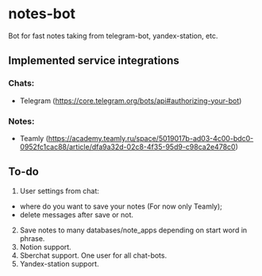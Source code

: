 # notes-bot
Bot for fast notes taking from telegram-bot, yandex-station, etc.

## Implemented service integrations
### Chats:
- Telegram (https://core.telegram.org/bots/api#authorizing-your-bot)
### Notes:
- Teamly (https://academy.teamly.ru/space/5019017b-ad03-4c00-bdc0-0952fc1cac88/article/dfa9a32d-02c8-4f35-95d9-c98ca2e478c0)

## To-do
1. User settings from chat:
  - where do you want to save your notes (For now only Teamly);
  - delete messages after save or not.
2. Save notes to many databases/note_apps depending on start word in phrase.
3. Notion support.
4. Sberchat support. One user for all chat-bots.
5. Yandex-station support.

